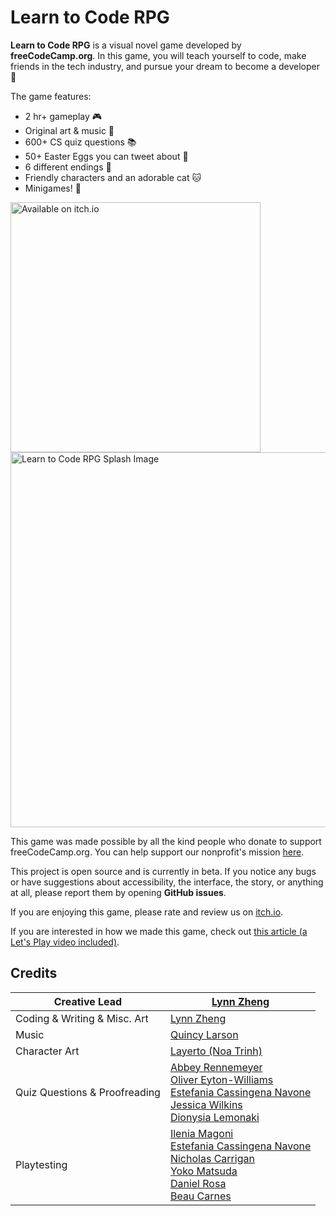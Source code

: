 # Learn to Code RPG

**Learn to Code RPG** is a visual novel game developed by **freeCodeCamp.org**. In this game, you will teach yourself to code, make friends in the tech industry, and pursue your dream to become a developer 🎯

The game features:
- 2 hr+ gameplay 🎮
- Original art & music 🎨
- 600+ CS quiz questions 📚
- 50+ Easter Eggs you can tweet about 🚀
- 6 different endings 👀
- Friendly characters and an adorable cat 🐱
- Minigames! 👾


<div><img src="https://github.com/freeCodeCamp/LearnToCodeRPG/blob/df44a3b66015021f939ef210af039d0ade1ca33a/badge-bw.png" alt="Available on itch.io" width="400"/></div>

<div><img src="https://github.com/freeCodeCamp/LearnToCodeRPG/blob/b2313a272536f5fd8ef653162cc97dd46e185745/game/gui/main_menu.png" alt="Learn to Code RPG Splash Image" width="600"/></div>

This game was made possible by all the kind people who donate to support freeCodeCamp.org. You can help support our nonprofit's mission [here](https://www.freecodecamp.org/news/how-to-donate-to-free-code-camp/).

This project is open source and is currently in beta. If you notice any bugs or have suggestions about accessibility, the interface, the story, or anything at all, please report them by opening **GitHub issues**.

If you are enjoying this game, please rate and review us on [itch.io](https://freecodecamp.itch.io/learn-to-code-rpg).

If you are interested in how we made this game, check out [this article (a Let's Play video included)](https://www.freecodecamp.org/news/learn-to-code-rpg/).

## Credits

| Creative Lead                 | [Lynn Zheng](https://ruolinzheng08.github.io/) |
|-------------------------------|------------|
| Coding & Writing & Misc. Art  | [Lynn Zheng](https://ruolinzheng08.github.io/) |
| Music                         | [Quincy Larson](https://twitter.com/ossia) |
| Character Art                 | [Layerto (Noa Trinh)](https://layerto.carrd.co) |
| Quiz Questions & Proofreading | [Abbey Rennemeyer](https://twitter.com/abbeyrenn) <br /> [Oliver Eyton-Williams](https://github.com/ojeytonwilliams/) <br /> [Estefania Cassingena Navone](https://twitter.com/EstefaniaCassN) <br /> [Jessica Wilkins](https://twitter.com/codergirl1991) <br /> [Dionysia Lemonaki](https://twitter.com/deniselemonaki) <br /> |
| Playtesting                   | [Ilenia Magoni](https://twitter.com/ieahleen) <br /> [Estefania Cassingena Navone](https://twitter.com/EstefaniaCassN) <br /> [Nicholas Carrigan](https://twitter.com/nhcarrigan) <br /> [Yoko Matsuda](https://twitter.com/_sidemt) <br /> [Daniel Rosa](https://twitter.com/Daniel__Rosa) <br /> [Beau Carnes](https://twitter.com/beaucarnes) <br /> |
